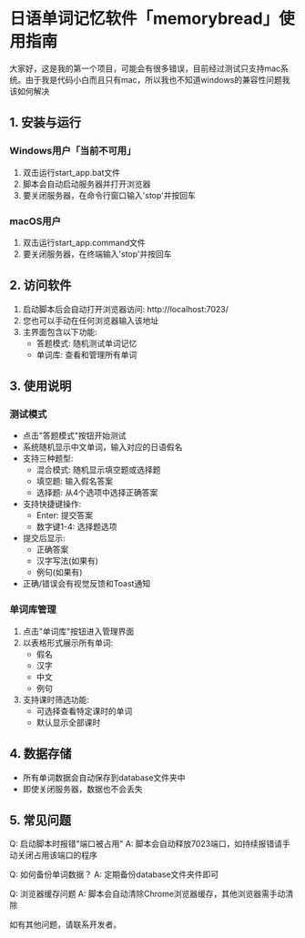 # 日语单词记忆软件「memorybread」使用指南

大家好，这是我的第一个项目，可能会有很多错误，目前经过测试只支持mac系统。由于我是代码小白而且只有mac，所以我也不知道windows的兼容性问题我该如何解决


## 1. 安装与运行

### Windows用户「当前不可用」
1. 双击运行start_app.bat文件
2. 脚本会自动启动服务器并打开浏览器
3. 要关闭服务器，在命令行窗口输入'stop'并按回车

### macOS用户
1. 双击运行start_app.command文件
2. 要关闭服务器，在终端输入'stop'并按回车


## 2. 访问软件

1. 启动脚本后会自动打开浏览器访问: http://localhost:7023/
2. 您也可以手动在任何浏览器输入该地址
3. 主界面包含以下功能:
   - 答题模式: 随机测试单词记忆
   - 单词库: 查看和管理所有单词

## 3. 使用说明

### 测试模式

- 点击"答题模式"按钮开始测试
- 系统随机显示中文单词，输入对应的日语假名
- 支持三种题型:
  - 混合模式: 随机显示填空题或选择题
  - 填空题: 输入假名答案
  - 选择题: 从4个选项中选择正确答案
- 支持快捷键操作:
  - Enter: 提交答案
  - 数字键1-4: 选择题选项
- 提交后显示:
  - 正确答案
  - 汉字写法(如果有)
  - 例句(如果有)
- 正确/错误会有视觉反馈和Toast通知

### 单词库管理

1. 点击"单词库"按钮进入管理界面
2. 以表格形式展示所有单词:
   - 假名
   - 汉字
   - 中文
   - 例句
3. 支持课时筛选功能:
   - 可选择查看特定课时的单词
   - 默认显示全部课时


## 4. 数据存储

- 所有单词数据会自动保存到database文件夹中
- 即使关闭服务器，数据也不会丢失

## 5. 常见问题

Q: 启动脚本时报错"端口被占用"
A: 脚本会自动释放7023端口，如持续报错请手动关闭占用该端口的程序

Q: 如何备份单词数据？
A: 定期备份database文件夹件即可

Q: 浏览器缓存问题
A: 脚本会自动清除Chrome浏览器缓存，其他浏览器需手动清除

如有其他问题，请联系开发者。
